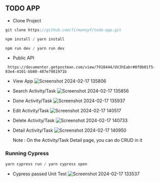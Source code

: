 ## TODO APP

- Clone Project

```js
git clone https://github.com/firmansyf/todo-app.git

npm install / yarn install

npm run dev / yarn run dev
```

- Public API

```http
 https://documenter.getpostman.com/view/7918444/UVJhEabr#8f0b01f5-83e4-4101-bb80-487e7981971b
```

- View App
  ![Screenshot 2024-02-17 135806](https://github.com/firmansyf/todo-app/assets/60347685/8534f37a-8fae-44f0-adbe-750803fdec15)

- Search Activity/Task
  ![Screenshot 2024-02-17 135856](https://github.com/firmansyf/todo-app/assets/60347685/c2033af7-87f9-4e94-a6d2-607f5c6bcde2)

- Done Activity/Task
  ![Screenshot 2024-02-17 135937](https://github.com/firmansyf/todo-app/assets/60347685/8514f2b1-0cea-43bf-8d16-e3cd8fe07431)

- Edit Activity/Task
  ![Screenshot 2024-02-17 140517](https://github.com/firmansyf/todo-app/assets/60347685/45d1463a-6814-4296-a685-9ddaf3dfb4a6)

- Delete Activity/Task
  ![Screenshot 2024-02-17 140733](https://github.com/firmansyf/todo-app/assets/60347685/b8318b2b-b206-4d90-bb68-d42830b88b44)

- Detail Activity/Task
  ![Screenshot 2024-02-17 140950](https://github.com/firmansyf/todo-app/assets/60347685/7cab95f3-1f2d-43a2-a17b-ce14a695dfdc)

  Note : On the Activity/Task Detail page, you can do CRUD in it 


### Running Cypress

```js
yarn cypress run / yarn cypress open
```

- Cypress passed Unit Test
  ![Screenshot 2024-02-17 133537](https://github.com/firmansyf/todo-app/assets/60347685/51d3db1a-d7ed-4933-9399-3fda76a865c3)

